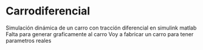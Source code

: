 # Carrodiferencial
Simulación dinámica de un carro con tracción diferencial en simulink matlab
Falta para generar graficamente al carro
Voy a fabricar un carro para tener parametros reales
